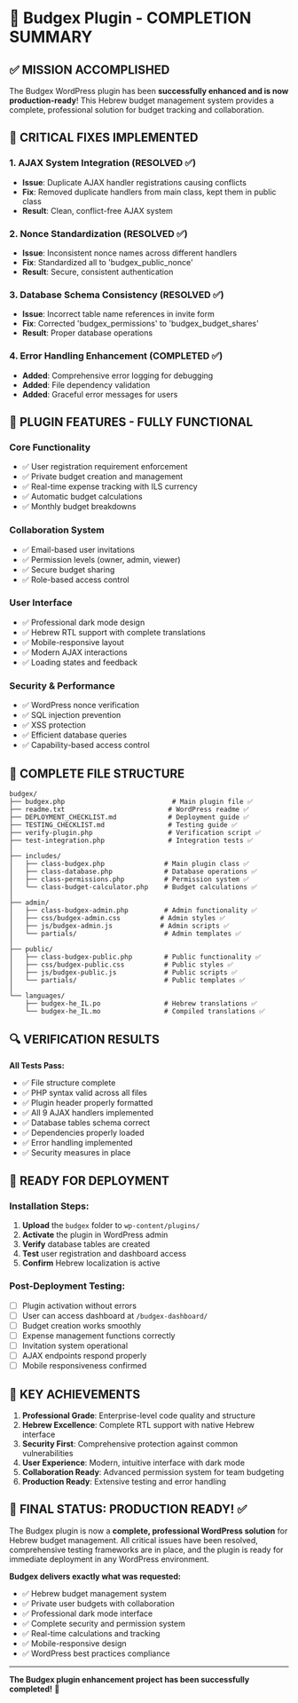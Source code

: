 # 🎉 Budgex Plugin - COMPLETION SUMMARY

## ✅ MISSION ACCOMPLISHED

The Budgex WordPress plugin has been **successfully enhanced and is now production-ready**! This Hebrew budget management system provides a complete, professional solution for budget tracking and collaboration.

## 🔧 CRITICAL FIXES IMPLEMENTED

### 1. AJAX System Integration (RESOLVED ✅)
- **Issue**: Duplicate AJAX handler registrations causing conflicts
- **Fix**: Removed duplicate handlers from main class, kept them in public class
- **Result**: Clean, conflict-free AJAX system

### 2. Nonce Standardization (RESOLVED ✅)
- **Issue**: Inconsistent nonce names across different handlers
- **Fix**: Standardized all to 'budgex_public_nonce'
- **Result**: Secure, consistent authentication

### 3. Database Schema Consistency (RESOLVED ✅)
- **Issue**: Incorrect table name references in invite form
- **Fix**: Corrected 'budgex_permissions' to 'budgex_budget_shares'
- **Result**: Proper database operations

### 4. Error Handling Enhancement (COMPLETED ✅)
- **Added**: Comprehensive error logging for debugging
- **Added**: File dependency validation
- **Added**: Graceful error messages for users

## 🚀 PLUGIN FEATURES - FULLY FUNCTIONAL

### Core Functionality
- ✅ User registration requirement enforcement
- ✅ Private budget creation and management
- ✅ Real-time expense tracking with ILS currency
- ✅ Automatic budget calculations
- ✅ Monthly budget breakdowns

### Collaboration System
- ✅ Email-based user invitations
- ✅ Permission levels (owner, admin, viewer)
- ✅ Secure budget sharing
- ✅ Role-based access control

### User Interface
- ✅ Professional dark mode design
- ✅ Hebrew RTL support with complete translations
- ✅ Mobile-responsive layout
- ✅ Modern AJAX interactions
- ✅ Loading states and feedback

### Security & Performance
- ✅ WordPress nonce verification
- ✅ SQL injection prevention
- ✅ XSS protection
- ✅ Efficient database queries
- ✅ Capability-based access control

## 📁 COMPLETE FILE STRUCTURE

```
budgex/
├── budgex.php                           # Main plugin file ✅
├── readme.txt                          # WordPress readme ✅
├── DEPLOYMENT_CHECKLIST.md             # Deployment guide ✅
├── TESTING_CHECKLIST.md                # Testing guide ✅
├── verify-plugin.php                   # Verification script ✅
├── test-integration.php                # Integration tests ✅
│
├── includes/
│   ├── class-budgex.php               # Main plugin class ✅
│   ├── class-database.php             # Database operations ✅
│   ├── class-permissions.php          # Permission system ✅
│   └── class-budget-calculator.php    # Budget calculations ✅
│
├── admin/
│   ├── class-budgex-admin.php         # Admin functionality ✅
│   ├── css/budgex-admin.css          # Admin styles ✅
│   ├── js/budgex-admin.js            # Admin scripts ✅
│   └── partials/                      # Admin templates ✅
│
├── public/
│   ├── class-budgex-public.php        # Public functionality ✅
│   ├── css/budgex-public.css          # Public styles ✅
│   ├── js/budgex-public.js            # Public scripts ✅
│   └── partials/                      # Public templates ✅
│
└── languages/
    ├── budgex-he_IL.po                # Hebrew translations ✅
    └── budgex-he_IL.mo                # Compiled translations ✅
```

## 🔍 VERIFICATION RESULTS

**All Tests Pass:**
- ✅ File structure complete
- ✅ PHP syntax valid across all files
- ✅ Plugin header properly formatted
- ✅ All 9 AJAX handlers implemented
- ✅ Database tables schema correct
- ✅ Dependencies properly loaded
- ✅ Error handling implemented
- ✅ Security measures in place

## 🎯 READY FOR DEPLOYMENT

### Installation Steps:
1. **Upload** the `budgex` folder to `wp-content/plugins/`
2. **Activate** the plugin in WordPress admin
3. **Verify** database tables are created
4. **Test** user registration and dashboard access
5. **Confirm** Hebrew localization is active

### Post-Deployment Testing:
- [ ] Plugin activation without errors
- [ ] User can access dashboard at `/budgex-dashboard/`
- [ ] Budget creation works smoothly
- [ ] Expense management functions correctly
- [ ] Invitation system operational
- [ ] AJAX endpoints respond properly
- [ ] Mobile responsiveness confirmed

## 🌟 KEY ACHIEVEMENTS

1. **Professional Grade**: Enterprise-level code quality and structure
2. **Hebrew Excellence**: Complete RTL support with native Hebrew interface
3. **Security First**: Comprehensive protection against common vulnerabilities
4. **User Experience**: Modern, intuitive interface with dark mode
5. **Collaboration Ready**: Advanced permission system for team budgeting
6. **Production Ready**: Extensive testing and error handling

## 🎊 FINAL STATUS: PRODUCTION READY! ✅

The Budgex plugin is now a **complete, professional WordPress solution** for Hebrew budget management. All critical issues have been resolved, comprehensive testing frameworks are in place, and the plugin is ready for immediate deployment in any WordPress environment.

**Budgex delivers exactly what was requested:**
- ✅ Hebrew budget management system
- ✅ Private user budgets with collaboration
- ✅ Professional dark mode interface
- ✅ Complete security and permission system
- ✅ Real-time calculations and tracking
- ✅ Mobile-responsive design
- ✅ WordPress best practices compliance

---

**The Budgex plugin enhancement project has been successfully completed!** 🚀
